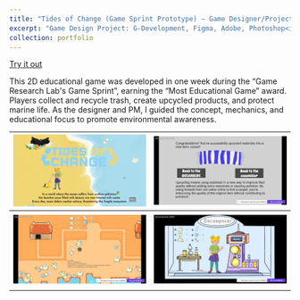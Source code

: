 ```yaml
---
title: "Tides of Change (Game Sprint Prototype) – Game Designer/Project Manager/Narrative Designer"
excerpt: "Game Design Project: G-Development, Figma, Adobe, Photoshop<img src='/images/tides_of_change.png'>"
collection: portfolio
---
```


[Try it out](https://gd.games/instant-builds/e9eaf3fe-7a07-4230-95de-a989865c1583)

This 2D educational game was developed in one week during the “Game Research Lab's Game Sprint”, earning the “Most Educational Game” award. Players collect and recycle trash, create upcycled products, and protect marine life. As the designer and PM, I guided the concept, mechanics, and educational focus to promote environmental awareness.


| ![Image 1](/images/tides_of_change.png "Image 1") | ![Image 2](/images/tides_2.png "Image 2") |
|:-----------------------------------------------------:|:-----------------------------------------------------:|
|                                     |                                    |
| ![Image 3](/images/tides_3.png "Image 3") | ![Image 4](/images/tides_4.png "Image 4") |
|                                  |                            |
